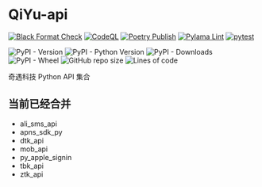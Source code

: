 # QiYu-api

[![Black Format Check](https://github.com/QiYuTechDev/qiyu-api/actions/workflows/black-format.yml/badge.svg)](https://github.com/QiYuTechDev/qiyu-api/actions/workflows/black-format.yml)
[![CodeQL](https://github.com/QiYuTechDev/qiyu-api/actions/workflows/codeql-analysis.yml/badge.svg)](https://github.com/QiYuTechDev/qiyu-api/actions/workflows/codeql-analysis.yml)
[![Poetry Publish](https://github.com/QiYuTechDev/qiyu-api/actions/workflows/poetry_pypi.yml/badge.svg)](https://github.com/QiYuTechDev/qiyu-api/actions/workflows/poetry_pypi.yml)
[![Pylama Lint](https://github.com/QiYuTechDev/qiyu-api/actions/workflows/pylama-lint.yml/badge.svg)](https://github.com/QiYuTechDev/qiyu-api/actions/workflows/pylama-lint.yml)
[![pytest](https://github.com/QiYuTechDev/qiyu-api/actions/workflows/pytest.yml/badge.svg)](https://github.com/QiYuTechDev/qiyu-api/actions/workflows/pytest.yml)

![PyPI - Version](https://img.shields.io/pypi/v/qiyu-api)
![PyPI - Python Version](https://img.shields.io/pypi/pyversions/qiyu-api)
![PyPI - Downloads](https://img.shields.io/pypi/dm/qiyu-api)
![PyPI - Wheel](https://img.shields.io/pypi/wheel/qiyu-api)
![GitHub repo size](https://img.shields.io/github/repo-size/qiyutechdev/qiyu-api)
![Lines of code](https://img.shields.io/tokei/lines/github/qiyutechdev/qiyu-api)

奇遇科技 Python API 集合

## 当前已经合并

* ali_sms_api
* apns_sdk_py
* dtk_api
* mob_api
* py_apple_signin
* tbk_api
* ztk_api
